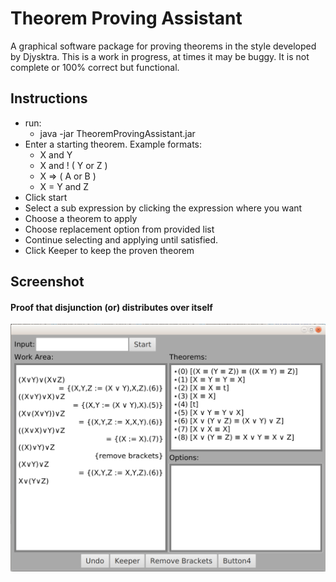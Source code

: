 # Theorem Proving Assistant

A graphical software package for proving theorems in the style developed by Djysktra.
This is a work in progress, at times it may be buggy. It is not complete or 100% correct but functional.

## Instructions
- run:
  - java -jar TheoremProvingAssistant.jar
- Enter a starting theorem. Example formats:
  - X and Y
  - X and ! ( Y or Z )
  - X => ( A or B )
  - X = Y and Z
- Click start
- Select a sub expression by clicking the expression where you want
- Choose a theorem to apply
- Choose replacement option from provided list
- Continue selecting and applying until satisfied.
- Click Keeper to keep the proven theorem


## Screenshot
#### Proof that disjunction (or) distributes over itself
![Alt text](/screenshot.png?raw=true "Proof that disjunction (or) distributes over itself")

